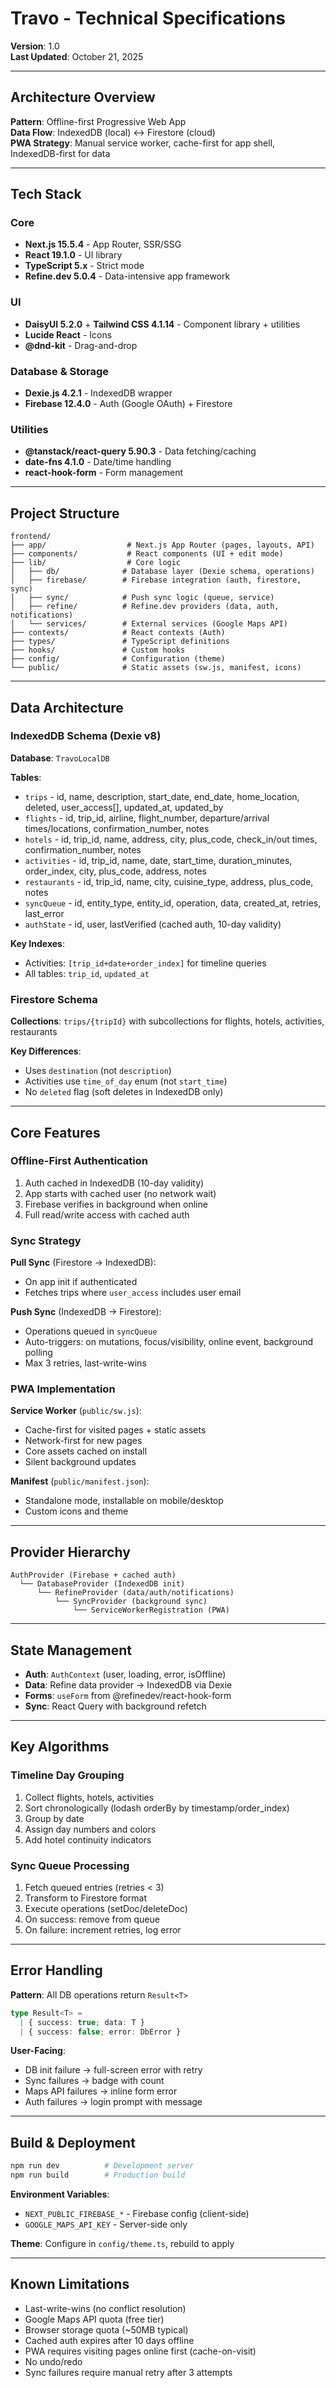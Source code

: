 # Travo - Technical Specifications

**Version**: 1.0  
**Last Updated**: October 21, 2025

---

## Architecture Overview

**Pattern**: Offline-first Progressive Web App  
**Data Flow**: IndexedDB (local) ↔ Firestore (cloud)  
**PWA Strategy**: Manual service worker, cache-first for app shell, IndexedDB-first for data

---

## Tech Stack

### Core
- **Next.js 15.5.4** - App Router, SSR/SSG
- **React 19.1.0** - UI library
- **TypeScript 5.x** - Strict mode
- **Refine.dev 5.0.4** - Data-intensive app framework

### UI
- **DaisyUI 5.2.0** + **Tailwind CSS 4.1.14** - Component library + utilities
- **Lucide React** - Icons
- **@dnd-kit** - Drag-and-drop

### Database & Storage
- **Dexie.js 4.2.1** - IndexedDB wrapper
- **Firebase 12.4.0** - Auth (Google OAuth) + Firestore

### Utilities
- **@tanstack/react-query 5.90.3** - Data fetching/caching
- **date-fns 4.1.0** - Date/time handling
- **react-hook-form** - Form management

---

## Project Structure

```
frontend/
├── app/                  # Next.js App Router (pages, layouts, API)
├── components/           # React components (UI + edit mode)
├── lib/                  # Core logic
│   ├── db/              # Database layer (Dexie schema, operations)
│   ├── firebase/        # Firebase integration (auth, firestore, sync)
│   ├── sync/            # Push sync logic (queue, service)
│   ├── refine/          # Refine.dev providers (data, auth, notifications)
│   └── services/        # External services (Google Maps API)
├── contexts/            # React contexts (Auth)
├── types/               # TypeScript definitions
├── hooks/               # Custom hooks
├── config/              # Configuration (theme)
└── public/              # Static assets (sw.js, manifest, icons)
```

---

## Data Architecture

### IndexedDB Schema (Dexie v8)

**Database**: `TravoLocalDB`

**Tables**:
- `trips` - id, name, description, start_date, end_date, home_location, deleted, user_access[], updated_at, updated_by
- `flights` - id, trip_id, airline, flight_number, departure/arrival times/locations, confirmation_number, notes
- `hotels` - id, trip_id, name, address, city, plus_code, check_in/out times, confirmation_number, notes
- `activities` - id, trip_id, name, date, start_time, duration_minutes, order_index, city, plus_code, address, notes
- `restaurants` - id, trip_id, name, city, cuisine_type, address, plus_code, notes
- `syncQueue` - id, entity_type, entity_id, operation, data, created_at, retries, last_error
- `authState` - id, user, lastVerified (cached auth, 10-day validity)

**Key Indexes**:
- Activities: `[trip_id+date+order_index]` for timeline queries
- All tables: `trip_id`, `updated_at`

### Firestore Schema

**Collections**: `trips/{tripId}` with subcollections for flights, hotels, activities, restaurants

**Key Differences**:
- Uses `destination` (not `description`)
- Activities use `time_of_day` enum (not `start_time`)
- No `deleted` flag (soft deletes in IndexedDB only)

---

## Core Features

### Offline-First Authentication
1. Auth cached in IndexedDB (10-day validity)
2. App starts with cached user (no network wait)
3. Firebase verifies in background when online
4. Full read/write access with cached auth

### Sync Strategy

**Pull Sync** (Firestore → IndexedDB):
- On app init if authenticated
- Fetches trips where `user_access` includes user email

**Push Sync** (IndexedDB → Firestore):
- Operations queued in `syncQueue`
- Auto-triggers: on mutations, focus/visibility, online event, background polling
- Max 3 retries, last-write-wins

### PWA Implementation

**Service Worker** (`public/sw.js`):
- Cache-first for visited pages + static assets
- Network-first for new pages
- Core assets cached on install
- Silent background updates

**Manifest** (`public/manifest.json`):
- Standalone mode, installable on mobile/desktop
- Custom icons and theme

---

## Provider Hierarchy

```
AuthProvider (Firebase + cached auth)
  └── DatabaseProvider (IndexedDB init)
      └── RefineProvider (data/auth/notifications)
          └── SyncProvider (background sync)
              └── ServiceWorkerRegistration (PWA)
```

---

## State Management

- **Auth**: `AuthContext` (user, loading, error, isOffline)
- **Data**: Refine data provider → IndexedDB via Dexie
- **Forms**: `useForm` from @refinedev/react-hook-form
- **Sync**: React Query with background refetch

---

## Key Algorithms

### Timeline Day Grouping
1. Collect flights, hotels, activities
2. Sort chronologically (lodash orderBy by timestamp/order_index)
3. Group by date
4. Assign day numbers and colors
5. Add hotel continuity indicators

### Sync Queue Processing
1. Fetch queued entries (retries < 3)
2. Transform to Firestore format
3. Execute operations (setDoc/deleteDoc)
4. On success: remove from queue
5. On failure: increment retries, log error

---

## Error Handling

**Pattern**: All DB operations return `Result<T>`
```typescript
type Result<T> = 
  | { success: true; data: T }
  | { success: false; error: DbError }
```

**User-Facing**:
- DB init failure → full-screen error with retry
- Sync failures → badge with count
- Maps API failures → inline form error
- Auth failures → login prompt with message

---

## Build & Deployment

```bash
npm run dev          # Development server
npm run build        # Production build
```

**Environment Variables**:
- `NEXT_PUBLIC_FIREBASE_*` - Firebase config (client-side)
- `GOOGLE_MAPS_API_KEY` - Server-side only

**Theme**: Configure in `config/theme.ts`, rebuild to apply

---

## Known Limitations

- Last-write-wins (no conflict resolution)
- Google Maps API quota (free tier)
- Browser storage quota (~50MB typical)
- Cached auth expires after 10 days offline
- PWA requires visiting pages online first (cache-on-visit)
- No undo/redo
- Sync failures require manual retry after 3 attempts
